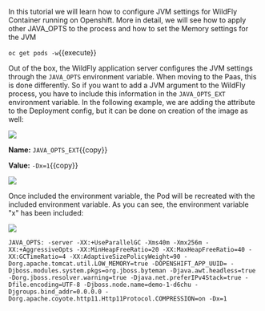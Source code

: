 In this tutorial we will learn how to configure JVM settings for WildFly Container running on Openshift. More in detail, we will see how to apply other JAVA_OPTS to the process and how to set the Memory settings for the JVM

`oc get pods -w`{{execute}}

Out of the box, the WildFly application server configures the JVM settings through the `JAVA_OPTS` environment variable. When moving to the Paas, this is done differently. So if you want to add a JVM argument to the WildFly process, you have to include this information in the `JAVA_OPTS_EXT` environment variable. In the following example, we are adding the attribute to the Deployment config, but it can be done on creation of the image as well:

![](https://github.com/fenago/katacoda-scenarios/raw/master/learn-openshift-wildfly/configuring-wildfly-jvm-on-openshift/steps/4/2.JPG)

**Name:** `JAVA_OPTS_EXT`{{copy}} 

**Value:** `-Dx=1`{{copy}}

![](https://github.com/fenago/katacoda-scenarios/raw/master/learn-openshift-wildfly/configuring-wildfly-jvm-on-openshift/steps/4/1.png)

Once included the environment variable, the Pod will be recreated with the included environment variable. As you can see, the environment variable "x" has been included:


![](https://github.com/fenago/katacoda-scenarios/raw/master/learn-openshift-wildfly/configuring-wildfly-jvm-on-openshift/steps/4/1.JPG)

```
JAVA_OPTS: -server -XX:+UseParallelGC -Xms40m -Xmx256m -XX:+AggressiveOpts -XX:MinHeapFreeRatio=20 -XX:MaxHeapFreeRatio=40 -XX:GCTimeRatio=4 -XX:AdaptiveSizePolicyWeight=90 -Dorg.apache.tomcat.util.LOW_MEMORY=true -DOPENSHIFT_APP_UUID= -Djboss.modules.system.pkgs=org.jboss.byteman -Djava.awt.headless=true -Dorg.jboss.resolver.warning=true -Djava.net.preferIPv4Stack=true -Dfile.encoding=UTF-8 -Djboss.node.name=demo-1-d6chu -Djgroups.bind_addr=0.0.0.0 -Dorg.apache.coyote.http11.Http11Protocol.COMPRESSION=on -Dx=1
```

